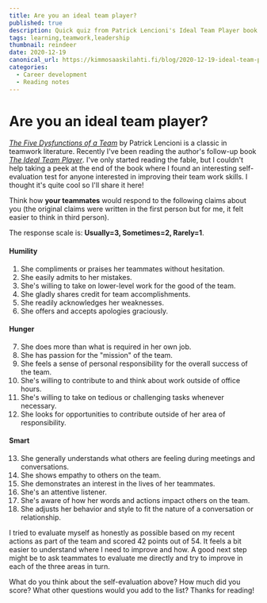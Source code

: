 ```yaml
---
title: Are you an ideal team player?
published: true
description: Quick quiz from Patrick Lencioni's Ideal Team Player book
tags: learning,teamwork,leadership
thumbnail: reindeer
date: 2020-12-19
canonical_url: https://kimmosaaskilahti.fi/blog/2020-12-19-ideal-team-player/
categories:
  - Career development
  - Reading notes
---
```


# Are you an ideal team player?

[_The Five Dysfunctions of a Team_](https://www.goodreads.com/book/show/21343.The_Five_Dysfunctions_of_a_Team) by Patrick Lencioni is a classic in teamwork literature. Recently I've been reading the author's follow-up book [_The Ideal Team Player_](https://www.goodreads.com/book/show/28930640-the-ideal-team-player). I've only started reading the fable, but I couldn't help taking a peek at the end of the book where I found an interesting self-evaluation test for anyone interested in improving their team work skills. I thought it's quite cool so I'll share it here!

<!-- more -->

Think how **your teammates** would respond to the following claims about you (the original claims were written in the first person but for me, it felt easier to think in third person). 

The response scale is: **Usually=3, Sometimes=2, Rarely=1**. 

#### Humility

1. She compliments or praises her teammates without hesitation.
2. She easily admits to her mistakes.
3. She's willing to take on lower-level work for the good of the team.
4. She gladly shares credit for team accomplishments.
5. She readily acknowledges her weaknesses.
6. She offers and accepts apologies graciously.

#### Hunger

7. She does more than what is required in her own job.
8. She has passion for the "mission" of the team.
9. She feels a sense of personal responsibility for the overall success of the team.
10. She's willing to contribute to and think about work outside of office hours.
11. She's willing to take on tedious or challenging tasks whenever necessary.
12. She looks for opportunities to contribute outside of her area of responsibility.

#### Smart

13. She generally understands what others are feeling during meetings and conversations.
14. She shows empathy to others on the team.
15. She demonstrates an interest in the lives of her teammates.
16. She's an attentive listener.
17. She's aware of how her words and actions impact others on the team.
18. She adjusts her behavior and style to fit the nature of a conversation or relationship.

I tried to evaluate myself as honestly as possible based on my recent actions as part of the team and scored 42 points out of 54. It feels a bit easier to understand where I need to improve and how. A good next step might be to ask teammates to evaluate me directly and try to improve in each of the three areas in turn.

What do you think about the self-evaluation above? How much did you score? What other questions would you add to the list? Thanks for reading!
